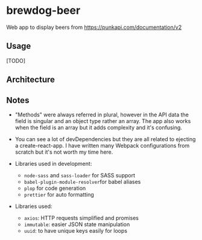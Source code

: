 # brewdog-beer

Web app to display beers from https://punkapi.com/documentation/v2

## Usage

[TODO]

## Architecture

## Notes

- "Methods" were always referred in plural, however in the API data the field is singular and an object type rather an array. The app also works when the field is an array but it adds complexity and it's confusing.

- You can see a lot of devDependencies but they are all related to ejecting a create-react-app. I have written many Webpack configurations from scratch but it's not worth my time here.

- Libraries used in development:

  - `node-sass` and `sass-loader` for SASS support
  - `babel-plugin-module-resolver`for babel aliases
  - `plop` for code generation
  - `prettier` for auto formatting

- Libraries used:

  - `axios`: HTTP requests simplified and promises
  - `immutable`: easier JSON state manipulation
  - `uuid`: to have unique keys easily for loops

